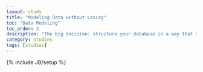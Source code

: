 ```yaml
---
layout: study
title: "Modeling Data without Losing"
toc: "Data Modeling"
toc_order: 3
description: "The big decision: structure your database in a way that makes sense to you, or stay true to the provided schema?"
category: studies
tags: [studies]
---
```

{% include JB/setup %}
